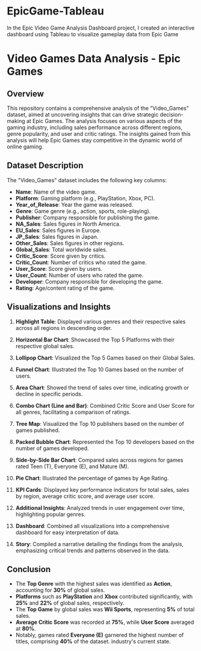 # EpicGame-Tableau
In the Epic Video Game Analysis Dashboard project, I created an interactive dashboard using Tableau to visualize gameplay data from Epic Game
# Video Games Data Analysis - Epic Games

## Overview
This repository contains a comprehensive analysis of the "Video_Games" dataset, aimed at uncovering insights that can drive strategic decision-making at Epic Games. The analysis focuses on various aspects of the gaming industry, including sales performance across different regions, genre popularity, and user and critic ratings. The insights gained from this analysis will help Epic Games stay competitive in the dynamic world of online gaming.

## Dataset Description
The "Video_Games" dataset includes the following key columns:

- **Name**: Name of the video game.
- **Platform**: Gaming platform (e.g., PlayStation, Xbox, PC).
- **Year_of_Release**: Year the game was released.
- **Genre**: Game genre (e.g., action, sports, role-playing).
- **Publisher**: Company responsible for publishing the game.
- **NA_Sales**: Sales figures in North America.
- **EU_Sales**: Sales figures in Europe.
- **JP_Sales**: Sales figures in Japan.
- **Other_Sales**: Sales figures in other regions.
- **Global_Sales**: Total worldwide sales.
- **Critic_Score**: Score given by critics.
- **Critic_Count**: Number of critics who rated the game.
- **User_Score**: Score given by users.
- **User_Count**: Number of users who rated the game.
- **Developer**: Company responsible for developing the game.
- **Rating**: Age/content rating of the game.

## Visualizations and Insights

1. **Highlight Table**: Displayed various genres and their respective sales across all regions in descending order.
  
2. **Horizontal Bar Chart**: Showcased the Top 5 Platforms with their respective global sales.

3. **Lollipop Chart**: Visualized the Top 5 Games based on their Global Sales.

4. **Funnel Chart**: Illustrated the Top 10 Games based on the number of users.

5. **Area Chart**: Showed the trend of sales over time, indicating growth or decline in specific periods.

6. **Combo Chart (Line and Bar)**: Combined Critic Score and User Score for all genres, facilitating a comparison of ratings.

7. **Tree Map**: Visualized the Top 10 publishers based on the number of games published.

8. **Packed Bubble Chart**: Represented the Top 10 developers based on the number of games developed.

9. **Side-by-Side Bar Chart**: Compared sales across regions for games rated Teen (T), Everyone (E), and Mature (M).

10. **Pie Chart**: Illustrated the percentage of games by Age Rating.

11. **KPI Cards**: Displayed key performance indicators for total sales, sales by region, average critic score, and average user score.

12. **Additional Insights**: Analyzed trends in user engagement over time, highlighting popular genres.

13. **Dashboard**: Combined all visualizations into a comprehensive dashboard for easy interpretation of data.

14. **Story**: Compiled a narrative detailing the findings from the analysis, emphasizing critical trends and patterns observed in the data.

## Conclusion
- The **Top Genre** with the highest sales was identified as **Action**, accounting for **30%** of global sales.
- **Platforms** such as **PlayStation** and **Xbox** contributed significantly, with **25%** and **22%** of global sales, respectively.
- The **Top Game** by global sales was **Wii Sports**, representing **5%** of total sales.
- **Average Critic Score** was recorded at **75%**, while **User Score** averaged at **80%**.
- Notably, games rated **Everyone (E)** garnered the highest number of titles, comprising **40%** of the dataset.
industry's current state.
